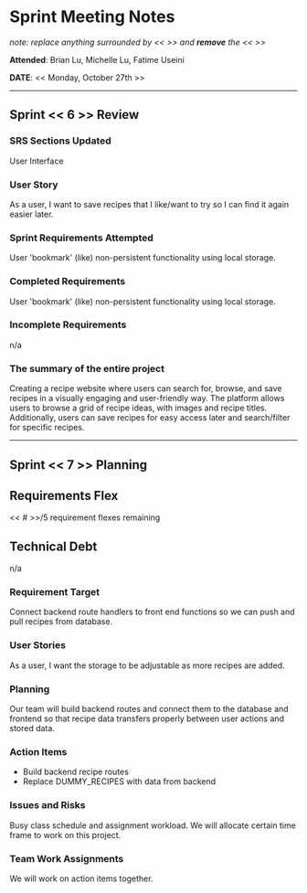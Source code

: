 # Sprint Meeting Notes

*note: replace anything surrounded by << >> and **remove** the << >>*

**Attended**: Brian Lu, Michelle Lu, Fatime Useini

**DATE**: << Monday, October 27th >>

***

## Sprint << 6 >> Review

### SRS Sections Updated

User Interface

### User Story

As a user, I want to save recipes that I like/want to try so I can find it again easier later.

### Sprint Requirements Attempted

User 'bookmark' (like) non-persistent functionality using local storage.

### Completed Requirements

User 'bookmark' (like) non-persistent functionality using local storage.

### Incomplete Requirements

n/a

### The summary of the entire project

Creating a recipe website where users can search for, browse, and save recipes in a visually engaging and user-friendly way. The platform allows users to browse a grid of recipe ideas, with images and recipe titles. Additionally, users can save recipes for easy access later and search/filter for specific recipes.


***

## Sprint << 7 >> Planning

## Requirements Flex

<< # >>/5 requirement flexes remaining

## Technical Debt

n/a

### Requirement Target

Connect backend route handlers to front end functions so we can push and pull recipes from database. 

### User Stories

 As a user, I want the storage to be adjustable as more recipes are added.

### Planning

Our team will build backend routes and connect them to the database and frontend so that recipe data transfers properly between user actions and stored data.

### Action Items

- Build backend recipe routes
- Replace DUMMY_RECIPES with data from backend

### Issues and Risks

Busy class schedule and assignment workload. We will allocate certain time frame to work on this project.

### Team Work Assignments

We will work on action items together.
